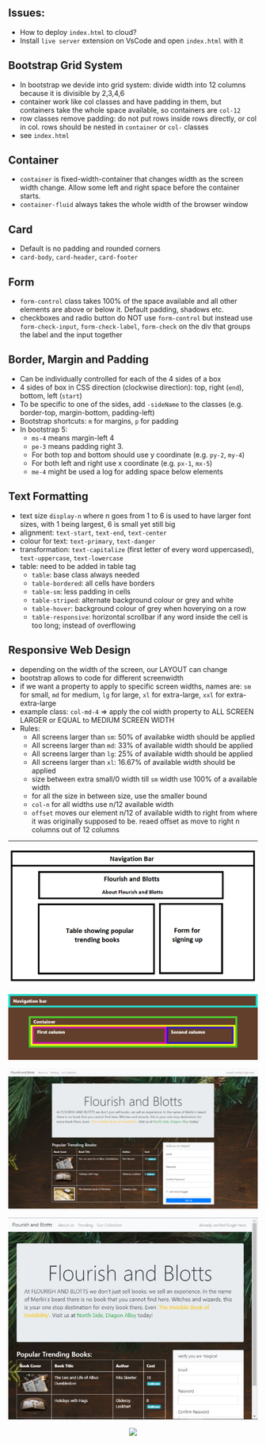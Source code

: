 
## Issues:
- How to deploy `index.html` to cloud?
- Install `live server` extension on VsCode and open `index.html` with it 

## Bootstrap Grid System
- In bootstrap we devide into grid system: divide width into 12 columns because it is divisible by 2,3,4,6
- container work like col classes and have padding in them, but containers take the whole space available, so containers are `col-12`
- row classes remove padding: do not put rows inside rows directly, or col in col. rows should be nested in `container` or `col-` classes
- see `index.html`

## Container
- `container` is fixed-width-container that changes width as the screen width change. Allow some left and right space before the container starts. 
- `container-fluid` always takes the whole width of the browser window

## Card
- Default is no padding and rounded corners 
- `card-body`, `card-header`, `card-footer`

## Form
- `form-control` class takes 100% of the space available and all other elements are above or below it. Default padding, shadows etc.
- checkboxes and radio button do NOT use `form-control` but instead use `form-check-input`, `form-check-label`, `form-check` on the div that groups the label and the input together

## Border, Margin and Padding
- Can be individually controlled for each of the 4 sides of a box
- 4 sides of box in CSS direction (clockwise direction): top, right (`end`), bottom, left (`start`)
- To be specific to one of the sides, add `-sideName` to the classes (e.g. border-top, margin-bottom, padding-left)
- Bootstrap shortcuts: `m` for margins, `p` for padding
- In bootstrap 5: 
    - `ms-4` means margin-left 4
    - `pe-3` means padding right 3. 
    - For both top and bottom should use y coordinate (e.g. `py-2`, `my-4`)
    - For both left and right use x coordinate (e.g. `px-1`, `mx-5`)
    - `me-4` might be used a log for adding space below elements

## Text Formatting
  - text size `display-n` where n goes from 1 to 6 is used to have larger font sizes, with 1 being largest, 6 is small yet still big
  - alignment: `text-start`, `text-end`, `text-center`
  - colour for text: `text-primary`, `text-danger`
  - transformation: `text-capitalize` (first letter of every word uppercased), `text-uppercase`, `text-lowercase`
  - table: need to be added in table tag
    - `table`: base class always needed
    - `table-bordered`: all cells have borders
    - `table-sm`: less padding in cells
    - `table-striped`: alternate background colour or grey and white
    - `table-hover`: background colour of grey when hoverying on a row
    - `table-responsive`: horizontal scrollbar if any word inside the cell is too long; instead of overflowing

## Responsive Web Design
- depending on the width of the screen, our LAYOUT can change
- bootstrap allows to code for different screenwidth
- if we want a property to apply to specific screen widths, names are: `sm` for small, `md` for medium, `lg` for large, `xl` for extra-large, `xxl` for extra-extra-large
- example class: `col-md-4` => apply the col width property to ALL SCREEN LARGER or EQUAL to MEDIUM SCREEN WIDTH
- Rules:
  - All screens larger than `sm`: 50% of availabke width should be applied
  - All screens larger than `md`: 33% of available width should be applied
  - All screens larger than `lg`: 25% of available width should be applied
  - All screens larger than `xl`: 16.67% of available width should be applied
  - size between extra small/0 width till `sm` width use 100% of a available width
  - for all the size in between size, use the smaller bound
  - `col-n` for all widths use n/12 available width
  - `offset` moves our element n/12 of available width to right from where it was originally supposed to be. reaed offset as move to right n columns out of 12 columns

------------------------------------------------------------------------------------

<p align="center">
  <img src="requirements/indexhtmllayout.png">
  <p>
  <img src="requirements/layoutwithborder.png">
  <p>
  <img src="requirements/mainpagelarge.png">
  <p align="center">
  <img src="requirements/mainpagemedium.jpeg">
  <p align="center">
  <img src="requirements/smallscreen.gif">
</p>
